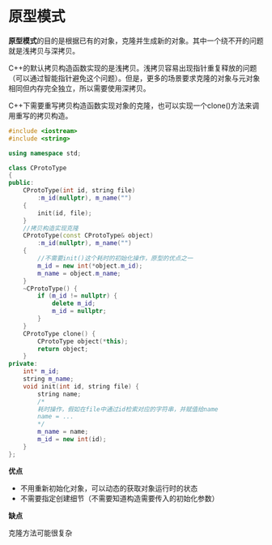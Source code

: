 # 原型模式

**原型模式**的目的是根据已有的对象，克隆并生成新的对象。其中一个绕不开的问题就是浅拷贝与深拷贝。

C++的默认拷贝构造函数实现的是浅拷贝。浅拷贝容易出现指针重复释放的问题（可以通过智能指针避免这个问题）。但是，更多的场景要求克隆的对象与元对象相同但内存完全独立，所以需要使用深拷贝。

C++下需要重写拷贝构造函数实现对象的克隆，也可以实现一个clone()方法来调用重写的拷贝构造。

```c++
#include <iostream>
#include <string>

using namespace std;

class CProtoType
{
public:
    CProtoType(int id, string file) 
        :m_id(nullptr), m_name("")
    {
        init(id, file);
    }
    //拷贝构造实现克隆
    CProtoType(const CProtoType& object) 
        :m_id(nullptr), m_name("")
    {
        //不需要init()这个耗时的初始化操作，原型的优点之一
        m_id = new int(*object.m_id);
        m_name = object.m_name;
    }
    ~CProtoType() {
        if (m_id != nullptr) {
            delete m_id;
            m_id = nullptr;
        }
    }
    CProtoType clone() {
        CProtoType object(*this);
        return object;
    }
private:
    int* m_id;
    string m_name;
    void init(int id, string file) {
        string name;
        /*
        耗时操作，假如在file中通过id检索对应的字符串，并赋值给name
        name = ...
        */
        m_name = name;
        m_id = new int(id);
    }
};
```

**优点**

- 不用重新初始化对象，可以动态的获取对象运行时的状态
- 不需要指定创建细节（不需要知道构造需要传入的初始化参数）

**缺点**

克隆方法可能很复杂